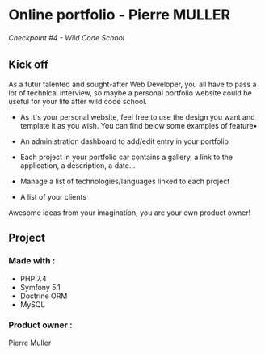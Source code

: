 # Online portfolio - Pierre MULLER
###### Checkpoint #4 - Wild Code School

## Kick off
As a futur talented and sought-after Web Developer, you all have to pass a lot of technical interview, so maybe a personal portfolio website could be useful for your life after wild code school.

- As it's your personal website, feel free to use the design you want and template it as you wish. You can find below some examples of feature•

- An administration dashboard to add/edit entry in your portfolio

- Each project in your portfolio car contains a gallery, a link to the application, a description, a date...

- Manage a list of technologies/languages linked to each project

- A list of your clients

Awesome ideas from your imagination, you are your own product owner!

## Project
### Made with :
- PHP 7.4
- Symfony 5.1
- Doctrine ORM
- MySQL

### Product owner :
Pierre Muller